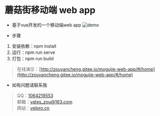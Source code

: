 # 蘑菇街移动端 web app

+ 基于vue开发的一个移动端web app
![demo](https://www.velpro.cn/child/project/img/mgmall_bg.png)

+ 步骤
 1. 安装依赖：npm install
 2. 运行：npm run serve
 3. 打包：npm run build  
> 在线演示：[http://zouyancheng.gitee.io/mogujie-web-app/#/home](http://zouyancheng.gitee.io/mogujie-web-app/#/home)  

+ 如有问题请联系我
> QQ：[1064219553](http://wpa.qq.com/msgrd?v=3&uin=1064219553&site=qq&menu=yes)  
> 邮箱：[yates_zou@163.com](mailto:yates_zou@163.com)  
> 网站：[velpro.cn](https://www.velpro.cn/)

